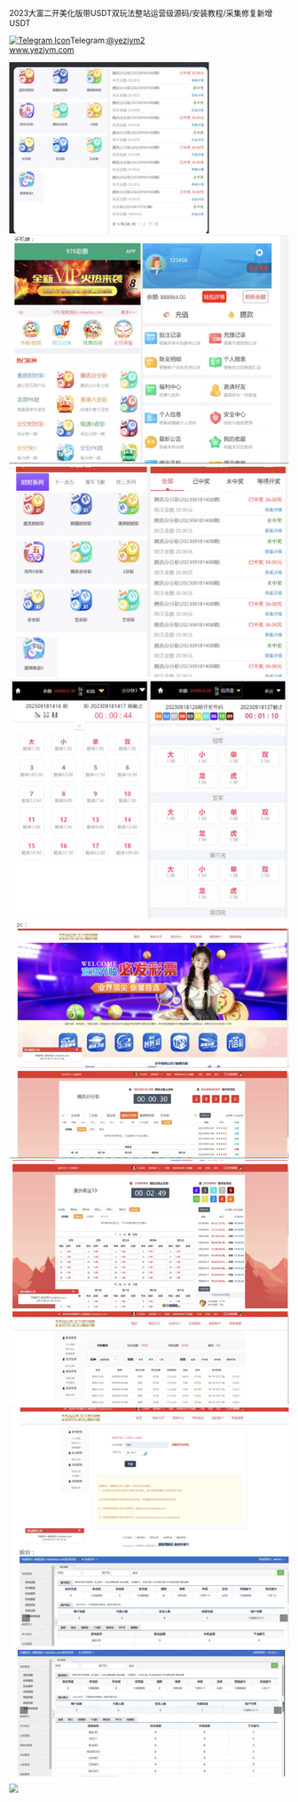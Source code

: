 2023大富二开美化版带USDT双玩法整站运营级源码/安装教程/采集修复新增USDT<p dir="auto"><a target="_blank" rel="noopener noreferrer nofollow" href="https://camo.githubusercontent.com/d614d90677fbc2e34c7c62ebc68c82379d87a57c4beaf05af65fec7ba6b72e36/68747470733a2f2f63646e2d69636f6e732d706e672e666c617469636f6e2e636f6d2f3531322f323131312f323131313634362e706e67"><img src="https://camo.githubusercontent.com/d614d90677fbc2e34c7c62ebc68c82379d87a57c4beaf05af65fec7ba6b72e36/68747470733a2f2f63646e2d69636f6e732d706e672e666c617469636f6e2e636f6d2f3531322f323131312f323131313634362e706e67" alt="Telegram Icon" style="width: 16px; max-width: 100%;" data-canonical-src="https://cdn-icons-png.flaticon.com/512/2111/2111646.png"></a>Telegram:<a href="https://t.me/yeziym2" rel="nofollow">@yeziym2</a><br><a href="https://www.yeziym.com/">www.yeziym.com</a></p><img src="https://github.com/yeziym/b4O2i56s6Y/blob/main/mtAHh.png"><img src="https://github.com/yeziym/b4O2i56s6Y/blob/main/ByO8D.png"><img src="https://github.com/yeziym/b4O2i56s6Y/blob/main/ztzSK.png"><img src="https://github.com/yeziym/b4O2i56s6Y/blob/main/GrmmF.png"><img src="https://github.com/yeziym/b4O2i56s6Y/blob/main/5Vs3I.png"><img src="https://github.com/yeziym/b4O2i56s6Y/blob/main/pJrNr.png"><img src="https://github.com/yeziym/b4O2i56s6Y/blob/main/Fk1aF.png"><img src="https://github.com/yeziym/b4O2i56s6Y/blob/main/YNUNe.png"><img src="https://github.com/yeziym/b4O2i56s6Y/blob/main/CSUo2.png">